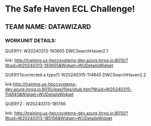 # The Safe Haven ECL Challenge! 

## TEAM NAME: DATAWIZARD


### WORKUNIT DETAILS: 
QUERY1: W20240313-193655  DWCSearchHaven2.1

link: http://training.us-hpccsystems-dev.azure.lnrsg.io:8010/?Wuid=W20240313-193655&Widget=WUDetailsWidget

QUERY1(corrected a typo!!) W20240315-114845  DWCSearchHaven2.2

link:http://training.us-hpccsystems-dev.azure.lnrsg.io:8010//esp/files/stub.htm?Wuid=W20240315-114845&Widget=WUDetailsWidget

QUERY2 : W20240313-185156

link: http://training.us-hpccsystems-dev.azure.lnrsg.io:8010/?Wuid=W20240313-185156&Widget=WUDetailsWidget
        